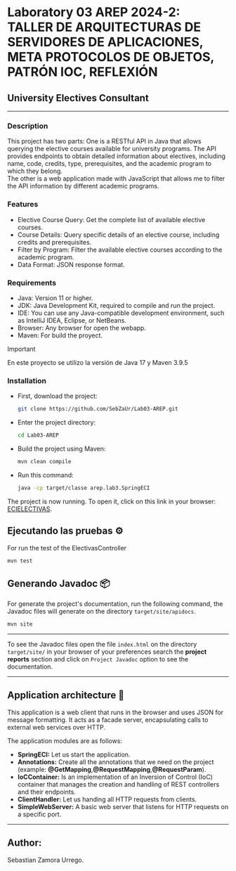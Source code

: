 # Laboratory 03 AREP 2024-2: TALLER DE ARQUITECTURAS DE SERVIDORES DE APLICACIONES, META PROTOCOLOS DE OBJETOS, PATRÓN IOC, REFLEXIÓN

## University Electives Consultant

***

### Description

This project has two parts: One is a RESTful API in Java that allows querying the elective courses available for university programs. The API provides endpoints to obtain detailed information about electives, including name, code, credits, type, prerequisites, and the academic program to which they belong.  
The other is a web application made with JavaScript that allows me to filter the API information by different academic programs.

### Features

* Elective Course Query: Get the complete list of available elective courses.
* Course Details: Query specific details of an elective course, including credits and prerequisites.
* Filter by Program: Filter the available elective courses according to the academic program.
* Data Format: JSON response format.

### Requirements

* Java: Version 11 or higher.
* JDK: Java Development Kit, required to compile and run the project.
* IDE: You can use any Java-compatible development environment, such as IntelliJ IDEA, Eclipse, or NetBeans.
* Browser: Any browser for open the webapp.
* Maven: For build the proyect.

> [!IMPORTANT]
> En este proyecto se utilizo la versión de Java 17 y Maven 3.9.5

### Installation

* First, download the project:

    ```bash
    git clone https://github.com/SebZaUr/Lab03-AREP.git
    ```

* Enter the project directory:

    ```bash
    cd Lab03-AREP
    ```

* Build the project using Maven:

    ```bash
    mvn clean compile
    ```

* Run this command:

    ```bash
    java -cp target/classe arep.lab3.SpringECI
    ```

The project is now running. To open it, click on this link in your browser: [ECIELECTIVAS](http://localhost:8080/electivas).

## Ejecutando las pruebas ⚙️

For run the test of the ElectivasController

```bash
mvn test
```

## Generando Javadoc 📦

For generate the project's documentation, run the following command, the Javadoc files will generate on the directory `target/site/apidocs`.

```bash
mvn site
```
---
To see the Javadoc files open the file `index.html` on the directory `target/site/` in your browser of your preferences search the **project reports** section and click on `Project Javadoc` option to see the documentation. 

---

## Application architecture 📐

This application is a web client that runs in the browser and uses JSON for message formatting. It acts as a facade server, encapsulating calls to external web services over HTTP.


The application modules are as follows:
* __SpringECI:__ Let us start the application.
* __Annotations:__ Create all the annotations that we need on the project (example: **@GetMapping**,**@RequestMapping**,**@RequestParam**).
* __IoCContainer:__ Is an implementation of an Inversion of Control (IoC) container that manages the creation and handling of REST controllers and their endpoints.
* __ClientHandler:__ Let us handing all HTTP requests from clients.
* __SimpleWebServer:__ A basic web server that listens for HTTP requests on a specific port.

---

## Author: 
Sebastian Zamora Urrego.